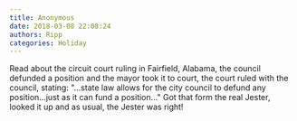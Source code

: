 ```yaml
---
title: Anonymous
date: 2018-03-08 22:08:24
authors: Ripp
categories: Holiday
---
```


 Read about the circuit court ruling in Fairfield, Alabama, the council defunded a position and the mayor took it to court, the court ruled with the council, stating: "...state law allows for the city council to defund any position...just as it can fund a position..." Got that form the real Jester, looked it up and as usual, the Jester was right!